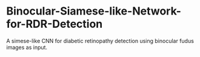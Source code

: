 # Binocular-Siamese-like-Network-for-RDR-Detection
A simese-like CNN for diabetic retinopathy detection using binocular fudus images as input.
